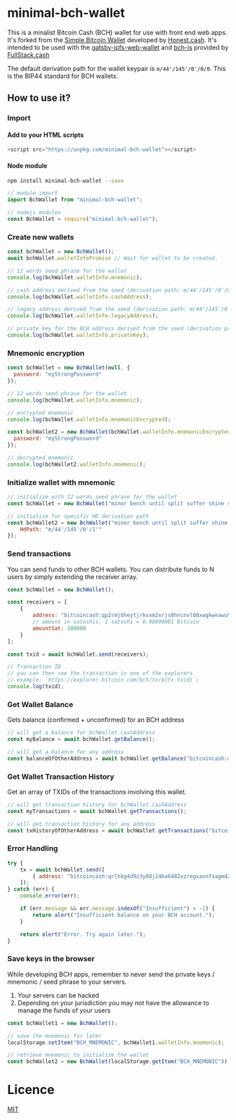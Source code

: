 # minimal-bch-wallet

This is a minalist Bitcoin Cash (BCH) wallet for use with front end web apps.
It's forked from the [Simple Bitcoin Wallet](https://www.npmjs.com/package/simple-bitcoin-wallet) developed by [Honest.cash](https://honest.cash). It's intended to be used with the [gatsby-ipfs-web-wallet](https://github.com/Permissionless-Software-Foundation/gatsby-ipfs-web-wallet) and [bch-js](https://www.npmjs.com/package/@chris.troutner/bch-js) provided by [FullStack.cash](https://fullstack.cash)

The default derivation path for the wallet keypair is `m/44'/145'/0'/0/0`. This is the BIP44 standard for BCH wallets.

## How to use it?

### Import
#### Add to your HTML scripts
```js
<script src="https://unpkg.com/minimal-bch-wallet"></script>
```

#### Node module
```bash
npm install minimal-bch-wallet --save
```

```js
// module import
import BchWallet from "minimal-bch-wallet";

// nodejs modules
const BchWallet = require("minimal-bch-wallet");
```

### Create new wallets
```js
const bchWallet = new BchWallet();
await bchWallet.walletInfoPromise // Wait for wallet to be created.

// 12 words seed phrase for the wallet
console.log(bchWallet.walletInfo.mnemonic);

// cash address derived from the seed (derivation path: m/44'/145'/0'/0/0)
console.log(bchWallet.walletInfo.cashAddress);

// legacy address derived from the seed (derivation path: m/44'/145'/0'/0/0)
console.log(bchWallet.walletInfo.legacyAddress);

// private key for the BCH address derived from the seed (derivation path: m/44'/145'/0'/0/0)
console.log(bchWallet.walletInfo.privateKey);
```

### Mnemonic encryption
```js
const bchWallet = new BchWallet(null, {
  password: "myStrongPassword"
});

// 12 words seed phrase for the wallet
console.log(bchWallet.walletInfo.mnemonic);

// encrypted mnemonic
console.log(bchWallet.walletInfo.mnemonicEncrypted);

const bchWallet2 = new BchWallet(bchWallet.walletInfo.mnemonicEncrypted, {
  password: "myStrongPassword"
});

// decrypted mnemonic
console.log(bchWallet2.walletInfo.mnemonic);
```

### Initialize wallet with mnemonic
```js
// initialize with 12 words seed phrase for the wallet
const bchWallet = new BchWallet("minor bench until split suffer shine series bag avoid cruel orient aunt");

// initialize for specific HD derivation path
const bchWallet2 = new BchWallet("minor bench until split suffer shine series bag avoid cruel orient aunt", {
    HdPath: "m/44'/145'/0'/1'"
});
```

### Send transactions
You can send funds to other BCH wallets. You can distribute funds to N users by simply extending the receiver array.
```js
const bchWallet = new BchWallet();

const receivers = [
    {
        address: "bitcoincash:qp2rmj8heytjrksxm2xrjs0hncnvl08xwgkweawu9h",
        // amount in satoshis, 1 satoshi = 0.00000001 Bitcoin
        amountSat: 100000
    }
];

const txid = await bchWallet.send(receivers);

// Transaction ID
// you can then see the transaction in one of the explorers
// example: `https://explorer.bitcoin.com/bch/tx/${tx.txid}`;
console.log(txid);
```


### Get Wallet Balance
Gets balance (confirmed + unconfirmed) for an BCH address

```js
// will get a balance for bchWallet.cashAddress
const myBalance = await bchWallet.getBalance();

// will get a balance for any address
const balanceOfOtherAddress = await bchWallet.getBalance("bitcoincash:qp2rmj8heytjrksxm2xrjs0hncnvl08xwgkweawu9h");
```

### Get Wallet Transaction History
Get an array of TXIDs of the transactions involving this wallet.

```js
// will get transaction history for bchWallet.cashAddress
const myTransactions = await bchWallet.getTransactions();

// will get transaction history for any address
const txHistoryOfOtherAddress = await bchWallet.getTransactions("bitcoincash:qp2rmj8heytjrksxm2xrjs0hncnvl08xwgkweawu9h");
```


### Error Handling
```js
try {
    tx = await bchWallet.send([
        { address: "bitcoincash:qrlhkg4d9z3y88j246a6482xzregxaxnfsagmd2kh3", amountSat: 1000 }
    ]);
} catch (err) {
    console.error(err);

    if (err.message && err.message.indexOf("Insufficient") > -1) {
        return alert("Insufficient balance on your BCH account.");
    }

    return alert("Error. Try again later.");
}
```

### Save keys in the browser
While developing BCH apps, remember to never send the private keys / mnemonic / seed phrase to your servers.
1. Your servers can be hacked
2. Depending on your jurisdiction you may not have the allowance to manage the funds of your users
```js
const bchWallet1 = new BchWallet();

// save the mnemonic for later
localStorage.setItem("BCH_MNEMONIC", bchWallet1.walletInfo.mnemonic);

// retrieve mnemonic to initialize the wallet
const bchWallet2 = new BchWallet(localStorage.getItem("BCH_MNEMONIC"));
```


# Licence
[MIT](LICENSE.md)
